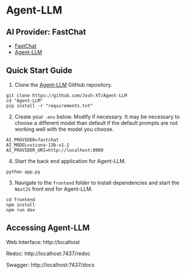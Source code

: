 # Agent-LLM

## AI Provider: FastChat

- [FastChat](https://github.com/lm-sys/FastChat)
- [Agent-LLM](https://github.com/Josh-XT/Agent-LLM)

## Quick Start Guide

1. Clone the [Agent-LLM](https://github.com/Josh-XT/Agent-LLM) GitHub repository.


```
git clone https://github.com/Josh-XT/Agent-LLM
cd "Agent-LLM"
pip install -r "requirements.txt"
```

2. Create your `.env` below. Modify if necessary.  It may be necessary to choose a different model than default if the default prompts are not working well with the model you choose.



```
AI_PROVIDER=fastchat
AI_MODEL=vicuna-13b-v1.1
AI_PROVIDER_URI=http://localhost:8000

```

4. Start the back end application for Agent-LLM.



```
python app.py
```

3. Navigate to the `frontend` folder to install dependencies and start the `NextJS` front end for Agent-LLM.



```
cd frontend
npm install
npm run dev
```

## Accessing Agent-LLM

Web Interface: http://localhost

Redoc: http://localhost:7437/redoc

Swagger: http://localhost:7437/docs

